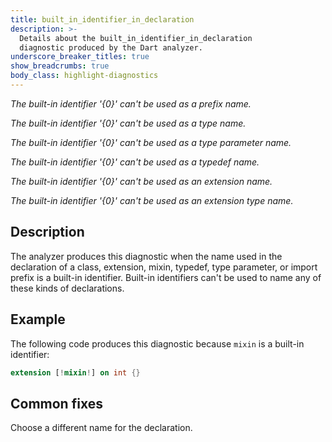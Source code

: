 ```yaml
---
title: built_in_identifier_in_declaration
description: >-
  Details about the built_in_identifier_in_declaration
  diagnostic produced by the Dart analyzer.
underscore_breaker_titles: true
show_breadcrumbs: true
body_class: highlight-diagnostics
---
```


_The built-in identifier '{0}' can't be used as a prefix name._

_The built-in identifier '{0}' can't be used as a type name._

_The built-in identifier '{0}' can't be used as a type parameter name._

_The built-in identifier '{0}' can't be used as a typedef name._

_The built-in identifier '{0}' can't be used as an extension name._

_The built-in identifier '{0}' can't be used as an extension type name._

## Description

The analyzer produces this diagnostic when the name used in the declaration
of a class, extension, mixin, typedef, type parameter, or import prefix is
a built-in identifier. Built-in identifiers can't be used to name any of
these kinds of declarations.

## Example

The following code produces this diagnostic because `mixin` is a built-in
identifier:

```dart
extension [!mixin!] on int {}
```

## Common fixes

Choose a different name for the declaration.
